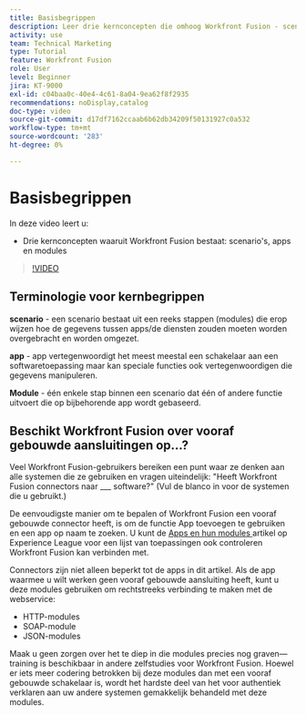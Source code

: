 ```yaml
---
title: Basisbegrippen
description: Leer drie kernconcepten die omhoog Workfront Fusion - scenario's, apps, en modules in  [!DNL Adobe Workfront Fusion] maken.
activity: use
team: Technical Marketing
type: Tutorial
feature: Workfront Fusion
role: User
level: Beginner
jira: KT-9000
exl-id: c04baa0c-40e4-4c61-8a04-9ea62f8f2935
recommendations: noDisplay,catalog
doc-type: video
source-git-commit: d17df7162ccaab6b62db34209f50131927c0a532
workflow-type: tm+mt
source-wordcount: '283'
ht-degree: 0%

---
```


# Basisbegrippen

In deze video leert u:

* Drie kernconcepten waaruit Workfront Fusion bestaat: scenario&#39;s, apps en modules

>[!VIDEO](https://video.tv.adobe.com/v/335260/?quality=12&learn=on&enablevpops)

## Terminologie voor kernbegrippen

**scenario** - een scenario bestaat uit een reeks stappen (modules) die erop wijzen hoe de gegevens tussen apps/de diensten zouden moeten worden overgebracht en worden omgezet.

**app** - app vertegenwoordigt het meest meestal een schakelaar aan een softwaretoepassing maar kan speciale functies ook vertegenwoordigen die gegevens manipuleren.

**Module** - één enkele stap binnen een scenario dat één of andere functie uitvoert die op bijbehorende app wordt gebaseerd.

## Beschikt Workfront Fusion over vooraf gebouwde aansluitingen op...?

Veel Workfront Fusion-gebruikers bereiken een punt waar ze denken aan alle systemen die ze gebruiken en vragen uiteindelijk: &quot;Heeft Workfront Fusion connectors naar ___ software?&quot; (Vul de blanco in voor de systemen die u gebruikt.)

De eenvoudigste manier om te bepalen of Workfront Fusion een vooraf gebouwde connector heeft, is om de functie App toevoegen te gebruiken en een app op naam te zoeken. U kunt de [ Apps en hun modules ](https://experienceleague.adobe.com/docs/workfront/using/adobe-workfront-fusion/fusion-apps-and-modules/apps-and-their-modules.html?lang=nl-NL) artikel op Experience League voor een lijst van toepassingen ook controleren Workfront Fusion kan verbinden met.

Connectors zijn niet alleen beperkt tot de apps in dit artikel. Als de app waarmee u wilt werken geen vooraf gebouwde aansluiting heeft, kunt u deze modules gebruiken om rechtstreeks verbinding te maken met de webservice:

* HTTP-modules
* SOAP-module
* JSON-modules

Maak u geen zorgen over het te diep in die modules precies nog graven—training is beschikbaar in andere zelfstudies voor Workfront Fusion. Hoewel er iets meer codering betrokken bij deze modules dan met een vooraf gebouwde schakelaar is, wordt het hardste deel van het voor authentiek verklaren aan uw andere systemen gemakkelijk behandeld met deze modules.
